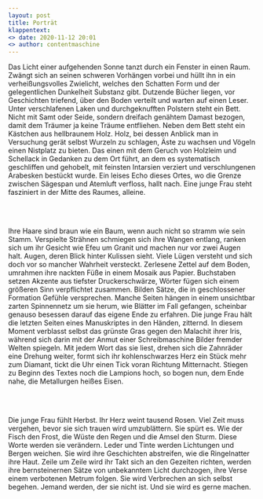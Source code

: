 ```yaml
---
layout: post
title: Porträt
klappentext:
<> date: 2020-11-12 20:01
<> author: contentmaschine
---
```

<p align="justify">
  
Das Licht einer aufgehenden Sonne tanzt durch ein Fenster in einen Raum. Zwängt sich an seinen schweren Vorhängen vorbei und hüllt ihn in ein verheißungsvolles Zwielicht, welches den Schatten Form und der gelegentlichen Dunkelheit Substanz gibt. Dutzende Bücher liegen, vor Geschichten triefend, über den Boden verteilt und warten auf einen Leser. Unter verschlafenen Laken und durchgeknufften Polstern steht ein Bett. Nicht mit Samt oder Seide, sondern dreifach genähtem Damast bezogen, damit dem Träumer ja keine Träume entfliehen. Neben dem Bett steht ein Kästchen aus hellbraunem Holz. Holz, bei dessen Anblick man in Versuchung gerät selbst Wurzeln zu schlagen, Äste zu wachsen und Vögeln einen Nistplatz zu bieten. Das einen mit dem Geruch von Holzleim und Schellack in Gedanken zu dem Ort führt, an dem es systematisch geschliffen und gehobelt, mit feinsten Intarsien verziert und verschlungenen Arabesken bestückt wurde. Ein leises Echo dieses Ortes, wo die Grenze zwischen Sägespan und Atemluft verfloss, hallt nach. Eine junge Frau steht fasziniert in der Mitte des Raumes, alleine. 

<br><br>

Ihre Haare sind braun wie ein Baum, wenn auch nicht so stramm wie sein Stamm. Verspielte Strähnen schmiegen sich ihre Wangen entlang, ranken sich um ihr Gesicht wie Efeu um Granit und machen nur vor zwei Augen halt. Augen, deren Blick hinter Kulissen sieht. Viele Lügen versteht und sich doch vor so mancher Wahrheit versteckt. Zerlesene Zettel auf dem Boden, umrahmen ihre nackten Füße in einem Mosaik aus Papier. Buchstaben setzen Akzente aus tiefster Druckerschwärze, Wörter fügen sich einem größeren Sinn verpflichtet zusammen. Bilden Sätze, die in geschlossener Formation Gefühle versprechen. Manche Seiten hängen in einem unsichtbar zarten Spinnennetz um sie herum, wie Blätter im Fall gefangen, scheinbar genauso besessen darauf das eigene Ende zu erfahren. Die junge Frau hält die letzten Seiten eines Manuskriptes in den Händen, zitternd. In diesem Moment verblasst selbst das grünste Gras gegen den Malachit ihrer Iris, während sich darin mit der Anmut einer Schreibmaschine Bilder fremder Welten spiegeln. Mit jedem Wort das sie liest, drehen sich die Zahnräder eine Drehung weiter, formt sich ihr kohlenschwarzes Herz ein Stück mehr zum Diamant, tickt die Uhr einen Tick voran Richtung Mitternacht. Stiegen zu Beginn des Textes noch die Lampions hoch, so bogen nun, dem Ende nahe, die Metallurgen heißes Eisen.

<br><br>

Die junge Frau fühlt Herbst. Ihr Herz weint tausend Rosen. Viel Zeit muss vergehen, bevor sie sich trauen wird umzublättern. Sie spürt es. Wie der Fisch den Frost, die Wüste den Regen und die Amsel den Sturm. Diese Worte werden sie verändern. Leder und Tinte werden Lichtungen und Bergen weichen. Sie wird ihre Geschichten abstreifen, wie die Ringelnatter ihre Haut. Zeile um Zeile wird ihr Takt sich an den Gezeiten richten, werden ihre bernsteinernen Sätze von unbekanntem Licht durchzogen, ihre Verse einem verbotenen Metrum folgen. Sie wird Verbrechen an sich selbst begehen. Jemand werden, der sie nicht ist. Und sie wird es gerne machen.

</p>
